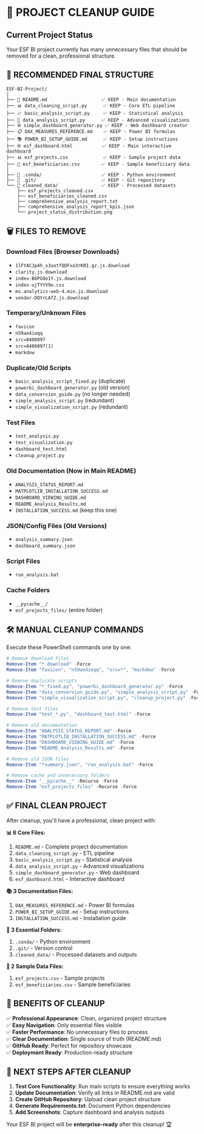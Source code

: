 # 🧹 PROJECT CLEANUP GUIDE

## Current Project Status
Your ESF BI project currently has many unnecessary files that should be removed for a clean, professional structure.

## 📁 RECOMMENDED FINAL STRUCTURE

```
ESF-BI-Project/
│
├── 📄 README.md                    ✅ KEEP - Main documentation
├── 📊 data_cleaning_script.py      ✅ KEEP - Core ETL pipeline  
├── 📈 basic_analysis_script.py     ✅ KEEP - Statistical analysis
├── 🎨 data_analysis_script.py      ✅ KEEP - Advanced visualizations
├── 🌐 simple_dashboard_generator.py ✅ KEEP - Web dashboard creator
├── 📋 DAX_MEASURES_REFERENCE.md    ✅ KEEP - Power BI formulas
├── 📚 POWER_BI_SETUP_GUIDE.md      ✅ KEEP - Setup instructions
├── 🌐 esf_dashboard.html           ✅ KEEP - Main interactive dashboard
├── 📊 esf_projects.csv             ✅ KEEP - Sample project data
├── 👥 esf_beneficiaries.csv        ✅ KEEP - Sample beneficiary data
│
├── 📂 .conda/                      ✅ KEEP - Python environment
├── 📂 .git/                        ✅ KEEP - Git repository
└── 📂 cleaned_data/                ✅ KEEP - Processed datasets
    ├── esf_projects_cleaned.csv
    ├── esf_beneficiaries_cleaned.csv
    ├── comprehensive_analysis_report.txt
    ├── comprehensive_analysis_report_kpis.json
    └── project_status_distribution.png
```

## 🗑️ FILES TO REMOVE

### Download Files (Browser Downloads)
- `1lFYACJp4h_x3uotfQDFxo3rKRI.gz.js.download`
- `clarity.js.download`
- `index-B6PGOo1Y.js.download`
- `index-ujTYYV9o.css`
- `ms.analytics-web-4.min.js.download`
- `vendor-DQYrLAfZ.js.download`

### Temporary/Unknown Files
- `favicon`
- `n59ae4ieqq`
- `src=8406097`
- `src=8406097(1)`
- `markdow`

### Duplicate/Old Scripts
- `basic_analysis_script_fixed.py` (duplicate)
- `powerbi_dashboard_generator.py` (old version)
- `data_conversion_guide.py` (no longer needed)
- `simple_analysis_script.py` (redundant)
- `simple_visualization_script.py` (redundant)

### Test Files
- `test_analysis.py`
- `test_visualization.py`
- `dashboard_test.html`
- `cleanup_project.py`

### Old Documentation (Now in Main README)
- `ANALYSIS_STATUS_REPORT.md`
- `MATPLOTLIB_INSTALLATION_SUCCESS.md`
- `DASHBOARD_VIEWING_GUIDE.md`
- `README_Analysis_Results.md`
- `INSTALLATION_SUCCESS.md` (keep this one)

### JSON/Config Files (Old Versions)
- `analysis_summary.json`
- `dashboard_summary.json`

### Script Files
- `run_analysis.bat`

### Cache Folders
- `__pycache__/`
- `esf_projects_files/` (entire folder)

## 🛠️ MANUAL CLEANUP COMMANDS

Execute these PowerShell commands one by one:

```powershell
# Remove download files
Remove-Item "*.download" -Force
Remove-Item "favicon", "n59ae4ieqq", "src=*", "markdow" -Force

# Remove duplicate scripts
Remove-Item "*_fixed.py", "powerbi_dashboard_generator.py" -Force
Remove-Item "data_conversion_guide.py", "simple_analysis_script.py" -Force
Remove-Item "simple_visualization_script.py", "cleanup_project.py" -Force

# Remove test files
Remove-Item "test_*.py", "dashboard_test.html" -Force

# Remove old documentation
Remove-Item "ANALYSIS_STATUS_REPORT.md" -Force
Remove-Item "MATPLOTLIB_INSTALLATION_SUCCESS.md" -Force
Remove-Item "DASHBOARD_VIEWING_GUIDE.md" -Force
Remove-Item "README_Analysis_Results.md" -Force

# Remove old JSON files
Remove-Item "*summary.json", "run_analysis.bat" -Force

# Remove cache and unnecessary folders
Remove-Item "__pycache__" -Recurse -Force
Remove-Item "esf_projects_files" -Recurse -Force
```

## ✅ FINAL CLEAN PROJECT

After cleanup, you'll have a professional, clean project with:

**📊 6 Core Files:**
1. `README.md` - Complete project documentation
2. `data_cleaning_script.py` - ETL pipeline
3. `basic_analysis_script.py` - Statistical analysis  
4. `data_analysis_script.py` - Advanced visualizations
5. `simple_dashboard_generator.py` - Web dashboard
6. `esf_dashboard.html` - Interactive dashboard

**📚 3 Documentation Files:**
1. `DAX_MEASURES_REFERENCE.md` - Power BI formulas
2. `POWER_BI_SETUP_GUIDE.md` - Setup instructions
3. `INSTALLATION_SUCCESS.md` - Installation guide

**📂 3 Essential Folders:**
1. `.conda/` - Python environment
2. `.git/` - Version control
3. `cleaned_data/` - Processed datasets and outputs

**📄 2 Sample Data Files:**
1. `esf_projects.csv` - Sample projects
2. `esf_beneficiaries.csv` - Sample beneficiaries

## 🎯 BENEFITS OF CLEANUP

✅ **Professional Appearance**: Clean, organized project structure  
✅ **Easy Navigation**: Only essential files visible  
✅ **Faster Performance**: No unnecessary files to process  
✅ **Clear Documentation**: Single source of truth (README.md)  
✅ **GitHub Ready**: Perfect for repository showcase  
✅ **Deployment Ready**: Production-ready structure  

## 🚀 NEXT STEPS AFTER CLEANUP

1. **Test Core Functionality**: Run main scripts to ensure everything works
2. **Update Documentation**: Verify all links in README.md are valid
3. **Create GitHub Repository**: Upload clean project structure
4. **Generate Requirements.txt**: Document Python dependencies
5. **Add Screenshots**: Capture dashboard and analysis outputs

Your ESF BI project will be **enterprise-ready** after this cleanup! 🏆
